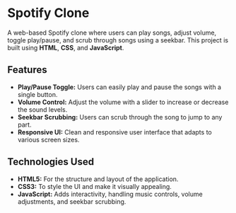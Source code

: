 # Spotify Clone

A web-based Spotify clone where users can play songs, adjust volume, toggle play/pause, and scrub through songs using a seekbar. This project is built using **HTML**, **CSS**, and **JavaScript**.

## Features

- **Play/Pause Toggle:** Users can easily play and pause the songs with a single button.
- **Volume Control:** Adjust the volume with a slider to increase or decrease the sound levels.
- **Seekbar Scrubbing:** Users can scrub through the song to jump to any part.
- **Responsive UI:** Clean and responsive user interface that adapts to various screen sizes.

## Technologies Used

- **HTML5:** For the structure and layout of the application.
- **CSS3:** To style the UI and make it visually appealing.
- **JavaScript:** Adds interactivity, handling music controls, volume adjustments, and seekbar scrubbing.

